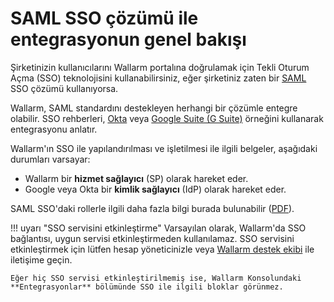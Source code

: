 # SAML SSO çözümü ile entegrasyonun genel bakışı

[doc-admin-sso-gsuite]:     gsuite/overview.md
[doc-admin-sso-okta]:       okta/overview.md

[link-saml]:                https://wiki.oasis-open.org/security/FrontPage
[link-saml-sso-roles]:      https://www.oasis-open.org/committees/download.php/27819/sstc-saml-tech-overview-2.0-cd-02.pdf     

Şirketinizin kullanıcılarını Wallarm portalına doğrulamak için Tekli Oturum Açma (SSO) teknolojisini kullanabilirsiniz, eğer şirketiniz zaten bir [SAML][link-saml] SSO çözümü kullanıyorsa.

Wallarm, SAML standardını destekleyen herhangi bir çözümle entegre olabilir. SSO rehberleri, [Okta][doc-admin-sso-okta] veya [Google Suite (G Suite)][doc-admin-sso-gsuite] örneğini kullanarak entegrasyonu anlatır.

Wallarm'ın SSO ile yapılandırılması ve işletilmesi ile ilgili belgeler, aşağıdaki durumları varsayar:
*   Wallarm bir **hizmet sağlayıcı** (SP) olarak hareket eder.
*   Google veya Okta bir **kimlik sağlayıcı** (IdP) olarak hareket eder.

SAML SSO'daki rollerle ilgili daha fazla bilgi burada bulunabilir ([PDF][link-saml-sso-roles]).

!!! uyarı "SSO servisini etkinleştirme"
    Varsayılan olarak, Wallarm'da SSO bağlantısı, uygun servisi etkinleştirmeden kullanılamaz. SSO servisini etkinleştirmek için lütfen hesap yöneticinizle veya [Wallarm destek ekibi](mailto:support@wallarm.com) ile iletişime geçin.
     
    Eğer hiç SSO servisi etkinleştirilmemiş ise, Wallarm Konsolundaki **Entegrasyonlar** bölümünde SSO ile ilgili bloklar görünmez.